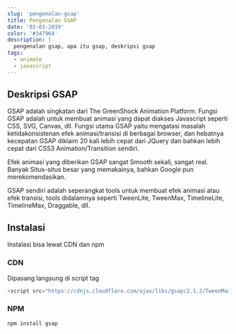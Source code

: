 ```yaml
---
slug: 'pengenalan-gsap'
title: Pengenalan GSAP
date: '02-03-2019'
color: '#347964'
description: |
  pengenalan gsap, apa itu gsap, deskripsi gsap
tags:
  - animate
  - javascript
---
```

## Deskripsi GSAP
GSAP adalah singkatan dari The GreenShock Animation Platform. Fungsi GSAP adalah untuk membuat animasi yang dapat diakses Javascript seperti CSS, SVG, Canvas, dll. Fungsi utama GSAP yaitu mengatasi masalah ketidakonsistenan efek animasi/transisi di berbagai browser, dan hebatnya kecepatan GSAP diklaim 20 kali lebih cepat dari JQuery dan bahkan lebih cepat dari CSS3 Animation/Transition sendiri.

Efek animasi yang diberikan GSAP sangat Smooth sekali, sangat real. Banyak Situs-situs besar yang memakainya, bahkan Google pun merekomendasikan.

GSAP sendiri adalah seperangkat tools untuk membuat efek animasi atau efek transisi, tools didalamnya seperti TweenLite, TweenMax, TimelineLite, TimelineMax, Draggable, dll.


## Instalasi
Instalasi bisa lewat CDN dan npm

### CDN
Dipasang langsung di script tag
```javascript
<script src="https://cdnjs.cloudflare.com/ajax/libs/gsap/2.1.2/TweenMax.min.js"></script>
```

### NPM
```bash
npm install gsap
```